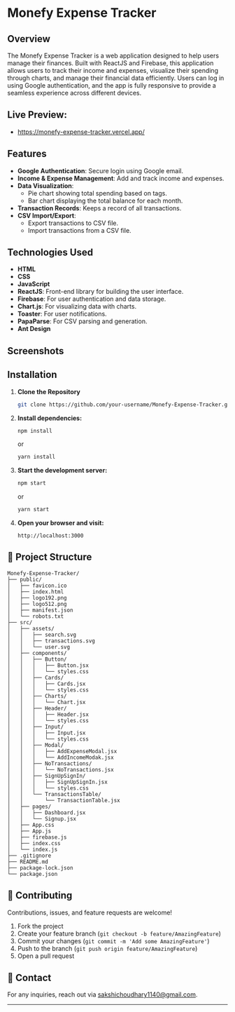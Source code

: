 # Monefy Expense Tracker

## Overview

The Monefy Expense Tracker is a web application designed to help users manage their finances. Built with ReactJS and Firebase, this application allows users to track their income and expenses, visualize their spending through charts, and manage their financial data efficiently. Users can log in using Google authentication, and the app is fully responsive to provide a seamless experience across different devices.

## Live Preview:
- https://monefy-expense-tracker.vercel.app/

## Features

- **Google Authentication**: Secure login using Google email.
- **Income & Expense Management**: Add and track income and expenses.
- **Data Visualization**: 
  - Pie chart showing total spending based on tags.
  - Bar chart displaying the total balance for each month.
- **Transaction Records**: Keeps a record of all transactions.
- **CSV Import/Export**: 
  - Export transactions to CSV file.
  - Import transactions from a CSV file.

## Technologies Used

- **HTML**
- **CSS**
- **JavaScript**
- **ReactJS**: Front-end library for building the user interface.
- **Firebase**: For user authentication and data storage.
- **Chart.js**: For visualizing data with charts.
- **Toaster**: For user notifications.
- **PapaParse**: For CSV parsing and generation.
- **Ant Design**

## Screenshots


## Installation

1. **Clone the Repository**

   ```bash
   git clone https://github.com/your-username/Monefy-Expense-Tracker.git

2. **Install dependencies:**

   ```bash
   npm install
   ```

   or

   ```bash
   yarn install
   ```

3. **Start the development server:**

   ```bash
   npm start
   ```

   or

   ```bash
   yarn start
   ```

4. **Open your browser and visit:**
   ```
   http://localhost:3000
   ```
## 📂 Project Structure

```plaintext
Monefy-Expense-Tracker/
├── public/
│   ├── favicon.ico
│   ├── index.html
│   ├── logo192.png
│   ├── logo512.png
│   ├── manifest.json
│   └── robots.txt
├── src/
│   ├── assets/
│   │   ├── search.svg
│   │   ├── transactions.svg
│   │   └── user.svg
│   ├── components/
│   │   ├── Button/
│   │   │   ├── Button.jsx
│   │   │   └── styles.css
│   │   ├── Cards/
│   │   │   ├── Cards.jsx
│   │   │   └── styles.css
│   │   ├── Charts/
│   │   │   └── Chart.jsx
│   │   ├── Header/
│   │   │   ├── Header.jsx
│   │   │   └── styles.css
│   │   ├── Input/
│   │   │   ├── Input.jsx
│   │   │   └── styles.css
│   │   ├── Modal/
│   │   │   ├── AddExpenseModal.jsx
│   │   │   └── AddIncomeModak.jsx
│   │   ├── NoTransactions/
│   │   │   └── NoTransactions.jsx
│   │   ├── SignUpSignIn/
│   │   │   ├── SignUpSignIn.jsx
│   │   │   └── styles.css
│   │   └── TransactionsTable/
│   │       └── TransactionTable.jsx
│   ├── pages/
│   │   ├── Dashboard.jsx
│   │   └── Signup.jsx
│   ├── App.css
│   ├── App.js
│   ├── firebase.js
│   ├── index.css
│   └── index.js
├── .gitignore
├── README.md
├── package-lock.json
└── package.json

```

## 🤝 Contributing

Contributions, issues, and feature requests are welcome! 

1. Fork the project
2. Create your feature branch (`git checkout -b feature/AmazingFeature`)
3. Commit your changes (`git commit -m 'Add some AmazingFeature'`)
4. Push to the branch (`git push origin feature/AmazingFeature`)
5. Open a pull request

## 💬 Contact

For any inquiries, reach out via [sakshichoudhary1140@gmail.com](mailto:sakshichoudhary1140@gmail.com).

---

